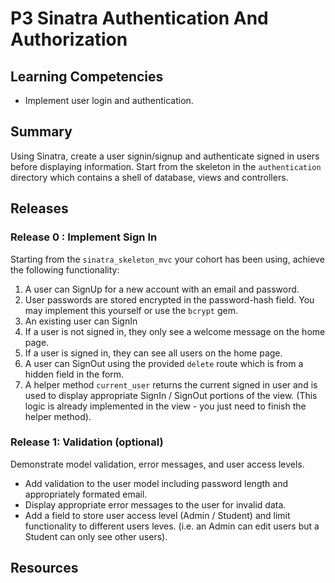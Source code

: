 # P3 Sinatra Authentication And Authorization

## Learning Competencies

* Implement user login and authentication.

## Summary

Using Sinatra, create a user signin/signup and authenticate signed in users
before displaying information. Start from the skeleton in the `authentication`
directory which contains a shell of database, views and controllers.

## Releases

### Release 0 : Implement Sign In

Starting from the `sinatra_skeleton_mvc` your cohort has been using,  achieve
the following functionality:

1. A user can SignUp for a new account with an email and password.
2. User passwords are stored encrypted in the password-hash field.  You may
   implement this yourself or use the `bcrypt` gem.
3. An existing user can SignIn
4. If a user is not signed in, they only see a welcome message on the home page.
5. If a user is signed in, they can see all users on the home page.
6. A user can SignOut using the provided `delete` route which is from a hidden
   field in the form.
7. A helper method `current_user`  returns the current signed in user and is
   used to display appropriate SignIn / SignOut portions of the view.  (This logic
   is already implemented in the view - you just need to finish the helper
   method).

### Release 1: Validation (optional)

Demonstrate model validation, error messages, and user access levels.

* Add validation to the user model including password length and appropriately
  formated email.
* Display appropriate error messages to the user for invalid data.
* Add a field to store user access level (Admin / Student) and limit
  functionality to different users leves. (i.e. an Admin can edit users but a
  Student can only see other users).


<!-- ##Optimize Your Learning  -->

## Resources

